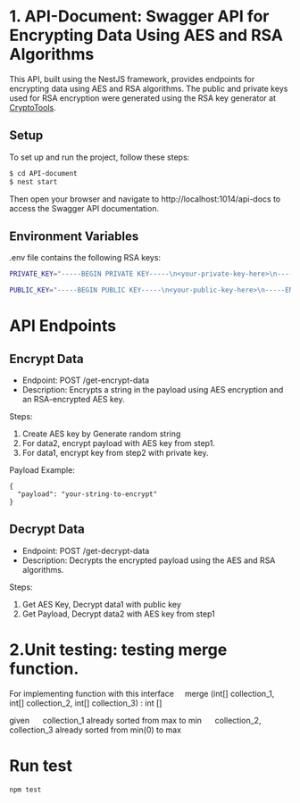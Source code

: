 # 1. API-Document: Swagger API for Encrypting Data Using AES and RSA Algorithms

This API, built using the NestJS framework, provides endpoints for encrypting data using AES and RSA algorithms. The public and private keys used for RSA encryption were generated using the RSA key generator at [CryptoTools](https://cryptotools.net/rsagen).

## Setup

To set up and run the project, follow these steps:

```sh
$ cd API-document
$ nest start
```

Then open your browser and navigate to http://localhost:1014/api-docs to access the Swagger API documentation.

## Environment Variables

.env file contains the following RSA keys:

```sh
PRIVATE_KEY="-----BEGIN PRIVATE KEY-----\n<your-private-key-here>\n-----END PRIVATE KEY-----"

PUBLIC_KEY="-----BEGIN PUBLIC KEY-----\n<your-public-key-here>\n-----END PUBLIC KEY-----" with the actual keys generated from CryptoTools.
```

# API Endpoints

## Encrypt Data
- Endpoint: POST /get-encrypt-data
- Description: Encrypts a string in the payload using AES encryption and an RSA-encrypted AES key.

Steps:
1. Create AES key by Generate random string
2. For data2, encrypt payload with AES key from step1.
3. For data1, encrypt key from step2 with private key.

Payload Example:
```
{
  "payload": "your-string-to-encrypt"
}
```

## Decrypt Data 
- Endpoint: POST /get-decrypt-data
- Description: Decrypts the encrypted payload using the AES and RSA algorithms.

Steps:
1. Get AES Key, Decrypt data1 with public key
2. Get Payload, Decrypt data2 with AES key from step1

# 2.Unit testing: testing merge function.

For implementing function with this interface
    merge (int[] collection_1, int[] collection_2, int[] collection_3) : int []

given
     collection_1 already sorted from max to min
     collection_2, collection_3 already sorted from min(0) to max

# Run test
```sh 
npm test 
```